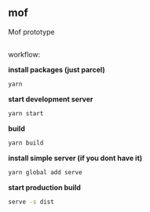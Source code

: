 ## mof

Mof prototype

##

workflow:

**install packages (just parcel)**

```sh
yarn
```

**start development server**

```sh
yarn start
```

**build**

```sh
yarn build
```

**install simple server (if you dont have it)**

```sh
yarn global add serve
```

**start production build**

```sh
serve -s dist
```
